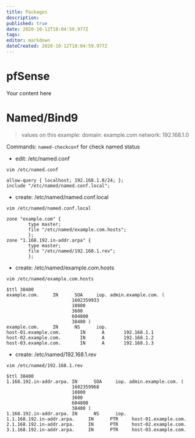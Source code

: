 ```yaml
---
title: Packages
description: 
published: true
date: 2020-10-12T18:04:59.977Z
tags: 
editor: markdown
dateCreated: 2020-10-12T18:04:59.977Z
---
```


# pfSense
Your content here


# Named/Bind9

> values on this example:
> domain: example.com
> network: 192.168.1.0

Commands: `named-checkconf` for check named status

+ edit: /etc/named.conf
```
vim /etc/named.conf

allow-query { localhost; 192.168.1.0/24; };
include "/etc/named/named.conf.local";
```

+ create: /etc/named/named.conf.local
```
vim /etc/named/named.conf.local

zone "example.com" {
        type master;
        file "/etc/named/example.com.hosts";
        };
zone "1.168.192.in-addr.arpa" {
        type master;
        file "/etc/named/192.168.1.rev";
        };
```

+ create: /etc/named/example.com.hosts
```
vim /etc/named/example.com.hosts

$ttl 38400
example.com.     IN      SOA     iop. admin.example.com. (
                        1602359933
                        10800
                        3600
                        604800
                        38400 )
example.com.     IN      NS      iop.
host-01.example.com.       IN      A       192.168.1.1
host-02.example.com.       IN      A       192.168.1.2
host-03.example.com.       IN      A       192.168.1.3
```

+ create: /etc/named/192.168.1.rev
```
vim /etc/named/192.168.1.rev

$ttl 38400
1.168.192.in-addr.arpa. IN      SOA     iop. admin.example.com. (
                        1602359968
                        10800
                        3600
                        604800
                        38400 )
1.168.192.in-addr.arpa. IN      NS      iop.
1.1.168.192.in-addr.arpa.     IN      PTR     host-01.example.com.
2.1.168.192.in-addr.arpa.     IN      PTR     host-02.example.com.
3.1.168.192.in-addr.arpa.     IN      PTR     host-03.example.com.
```




